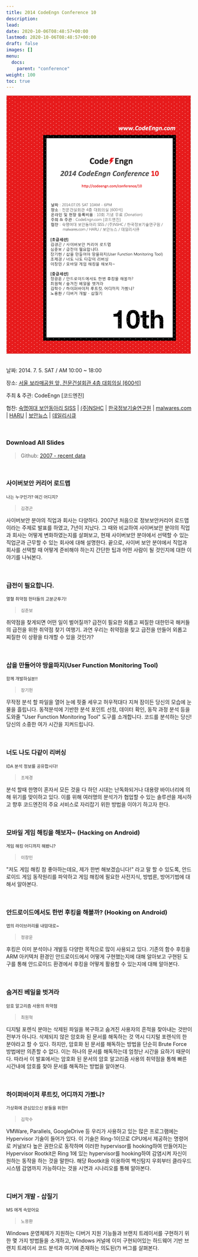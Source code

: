 ```yaml
---
title: 2014 CodeEngn Conference 10
description: 
lead: 
date: 2020-10-06T08:48:57+00:00
lastmod: 2020-10-06T08:48:57+00:00
draft: false
images: []
menu:
  docs:
    parent: "conference"
weight: 100
toc: true
---
```


<img class="img-fluid lazyload blur-up border-0" data-sizes=auto src=codeengn_conference_10_poster.png alt=Rectangle>
<br /><br />

날짜: 2014. 7. 5. SAT / AM 10:00 ~ 18:00 

장소: <a href='https://map.naver.com/local/siteview.nhn?code=19039533' target='_blank'>서울 보라매공원 앞, 전문건설회관 4층 대회의실 [600석]</a>

주최 & 주관: CodeEngn [코드엔진] &nbsp;

협찬: <a href='http://siss.sookmyung.ac.kr' target='_blank'>숙명여대 보안동아리 SISS</a> | <a href='https://www.nshc.net' target='_blank'>(주)NSHC</a> | <a href='https://kitri.re.kr' target='_blank'>한국정보기술연구원</a> | <a href='https://www.malwares.com' target='_blank'>malwares.com</a> | <a href='http://h4ru.com' target='_blank'>HARU</a> | <a href='https://www.boannews.com' target='_blank'>보안뉴스</a> | <a href='https://www.dailysecu.com' target='_blank'>데일리시큐</a>

<br />

### Download All Slides

> Github: <a href='https://github.com/codeengn/codeengn-conference' target='_blank'>2007 - recent data</a>

<br />


### 사이버보안 커리어 로드맵

<small>나는 누구인가? 여긴 어디지?</small>

> <small>김경곤</small>


사이버보안 분야의 직업과 회사는 다양하다. 2007년 처음으로 정보보안커리어 로드맵이라는 주제로 발표를 하였고, 7년이 지났다. 그 때와 비교하여 사이버보안 분야의 직업과 회사는 어떻게 변화하였는지를 살펴보고, 현재 사이버보안 분야에서 선택할 수 있는 직업군과 근무할 수 있는 회사에 대해 설명한다. 끝으로, 사이버 보안 분야에서 직업과 회사를 선택할 때 어떻게 준비해야 하는지 간단한 팁과 어떤 사람이 될 것인지에 대한 이야기를 나눠본다.


<br />

### 급전이 필요합니다.

<small>열혈 취약점 헌터들의 고분군투기!</small>

> <small>심준보</small>


취약점을 찾게되면 어떤 일이 벌어질까? 급전이 필요한 외롭고 찌질한 대한민국 해커들의 급전을 위한 취약점 찾기 여행기. 과연 우리는 취약점을 찾고 급전을 만들어 외롭고 찌질한 이 상황을 타개할 수 있을 것인가?


<br />

### 삽을 만들어야 땅을파지(User Function Monitoring Tool)

<small>함께 개발하실분!!</small>

> <small>장기헌</small>


무작정 분석 할 파일을 열어 눈에 핏줄 세우고 허우적대다 지쳐 잠이든 당신의 모습에 눈물을 흘립니다. 동적분석에 기반한 분석 포인트 선정, 데이터 확인, 동작 과정 분석 등을 도와줄 "User Function Monitoring Tool" 도구를 소개합니다. 코드를 분석하는 당신! 당신의 소중한 여가 시간을 지켜드립니다.


<br />

### 너도 나도 다같이 리버싱

<small>IDA 분석 정보를 공유합시다!</small>

> <small>조제경</small>


분석 할때 한명이 혼자서 모든 것을 다 하던 시대는 난독화되거나 대용량 바이너리에 의해 위기를 맞이하고 있다. 이를 위해 여러명의 분석가가 협업할 수 있는 솔루션을 제시하고 향후 코드엔진의 주요 서비스로 자리잡기 위한 방법을 이야기 하고자 한다.


<br />

### 모바일 게임 해킹을 해보자~ (Hacking on Android)

<small>게임 해킹 어디까지 해봤니?</small>

> <small>이창민</small>


"저도 게임 해킹 참 좋아하는데요, 제가 한번 해보겠습니다!" 라고 말 할 수 있도록, 안드로이드 게임 동작원리를 파악하고 게임 해킹에 필요한 사전지식, 방법론, 방어기법에 대해서 알아본다.


<br />

### 안드로이드에서도 한번 후킹을 해볼까? (Hooking on Android) 

<small>앱의 라이브러리를 내맘대로~</small>

> <small>정광운</small>


후킹은 이미 분석이나 개발등 다양한 목적으로 많이 사용되고 있다. 기존의 함수 후킹을 ARM 아키텍처 환경인 안드로이드에서 어떻게 구현했는지에 대해 알아보고 구현된 도구를 통해 안드로이드 환경에서 후킹을 어떻게 활용할 수 있는지에 대해 알아본다.


<br />

### 숨겨진 베일을 벗겨라

<small>암호 알고리즘 사용의 취약점</small>

> <small>최원혁</small>


디지털 포렌식 분야는 삭제된 파일을 복구하고 숨겨진 사용자의 흔적을 찾아내는 것만이 전부가 아니다. 삭제되지 않은 암호화 된 문서를 해독하는 것 역시 디지털 포렌식의 한 분야라고 할 수 있다. 하지만, 암호화 된 문서를 해독하는 방법을 단순히 Brute Force 방법에만 의존할 수 없다. 이는 하나의 문서를 해독하는데 엄청난 시간을 요하기 때문이다. 따라서 이 발표에서는 암호화 된 문서의 암호 알고리즘 사용의 취약점을 통해 빠른 시간내에 암호를 찾아 문서를 해독하는 방법을 알아본다.


<br />

### 하이퍼바이저 루트킷, 어디까지 가봤니?

<small>가상화에 관심있으신 분들을 위한!!</small>

> <small>김학수</small>


VMWare, Parallels, GoogleDrive 등 우리가 사용하고 있는 많은 프로그램에는 Hypervisor 기술이 들어가 있다. 이 기술은 Ring-1이므로 CPU에서 제공하는 명령어로 커널보다 높은 권한으로 동작하며 이러한 hypervisor를 hooking하여 만들어지는 Hypervisor Rootkit은 Ring 1에 있는 hypervisor를 hooking하여 감염시켜 자신이 원하는 동작을 하는 것을 말한다. 해당 Rootkit을 이용하여 백신탐지 우회부터 클라우드 시스템 감염까지 가능하다는 것을 시연과 시나리오를 통해 알아본다.


<br />

### 디버거 개발 - 삽질기

<small>MS 에게 속았어요</small>

> <small>노용환</small>


Windows 운영체제가 지원하는 디버거 지원 기능들과 브랜치 트레이서를 구현하기 위한 몇 가지 방법들을 소개하고, Windows 커널에 이미 구현되어있는 하드웨어 기반 브랜치 트레이서 코드 분석과 여기에 존재하는 의도된(?) 버그를 살펴본다.

